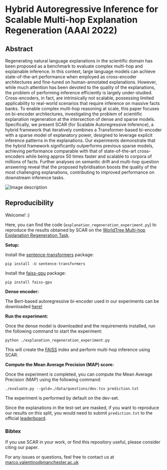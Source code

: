 # Hybrid Autoregressive Inference for Scalable Multi-hop Explanation Regeneration (AAAI 2022)

## Abstract
Regenerating natural language explanations in the scientific domain has been proposed as a benchmark to evaluate complex multi-hop and explainable inference. In this context, large language models can achieve state-of-the-art performance when employed as cross-encoder architectures and fine-tuned on human-annotated explanations. However, while much attention has been devoted to the quality of the explanations, the problem of performing inference efficiently is largely under-studied. Cross-encoders, in fact, are intrinsically not scalable, possessing limited applicability to real-world scenarios that require inference on massive facts banks. To enable complex multi-hop reasoning at scale, this paper focuses on bi-encoder architectures, investigating the problem of scientific explanation regeneration at the intersection of dense and sparse models. Specifically, we present SCAR (for Scalable Autoregressive Inference), a hybrid framework that iteratively combines a Transformer-based bi-encoder with a sparse model of explanatory power, designed to leverage explicit inference patterns in the explanations. Our experiments demonstrate that the hybrid framework significantly outperforms previous sparse models, achieving performance comparable with that of state-of-the-art cross-encoders while being approx 50 times faster and scalable to corpora of millions of facts. Further analyses on semantic drift and multi-hop question answering reveal that the proposed hybridisation boosts the quality of the most challenging explanations, contributing to improved performance on downstream inference tasks.

![Image description](approach.png)

## Reproducibility

Welcome! :) 

Here, you can find the code (`explanation_regeneration_experiment.py`) to reproduce the results obtained by SCAR on the [WorldTree Multi-hop Explanation Regeneration Task](https://github.com/umanlp/tg2019task).

**Setup:**

Install the [sentence-transformers](https://www.sbert.net/) package:

`pip install -U sentence-transformers`

Install the [faiss-gpu](https://pypi.org/project/faiss-gpu/) package:

`pip install faiss-gpu`

**Dense encoder:**

The Bert-based autoregressive bi-encoder used in our experiments can be downloaded [here!](https://drive.google.com/file/d/1iz38q8EIYZdO9U7mAMVz1qUprU8jmEwI/view?usp=sharing)

**Run the experiment:**

Once the dense model is downloaded and the requirements installed, run the following command to start the experiment:

`python ./explanation_regeneration_experiment.py`

This will create the [FAISS](https://faiss.ai/) index and perform multi-hop inference using SCAR.

**Compute the Mean Average Precision (MAP) score:** 

Once the experiment is completed, you can compute the Mean Average Precision (MAP) using the following command:

`./evaluate.py --gold=./data/questions/dev.tsv prediction.txt`

The experiment is performed by default on the dev-set. 

Since the explanations in the test-set are masked, if you want to reproduce our results on this split, you would need to submit `prediction.txt` to the official [leaderboard](https://competitions.codalab.org/competitions/20150#results).

### Bibtex
If you use SCAR in your work, or find this repository useful, please consider citing our paper.


For any issues or questions, feel free to contact us at marco.valentino@manchester.ac.uk
